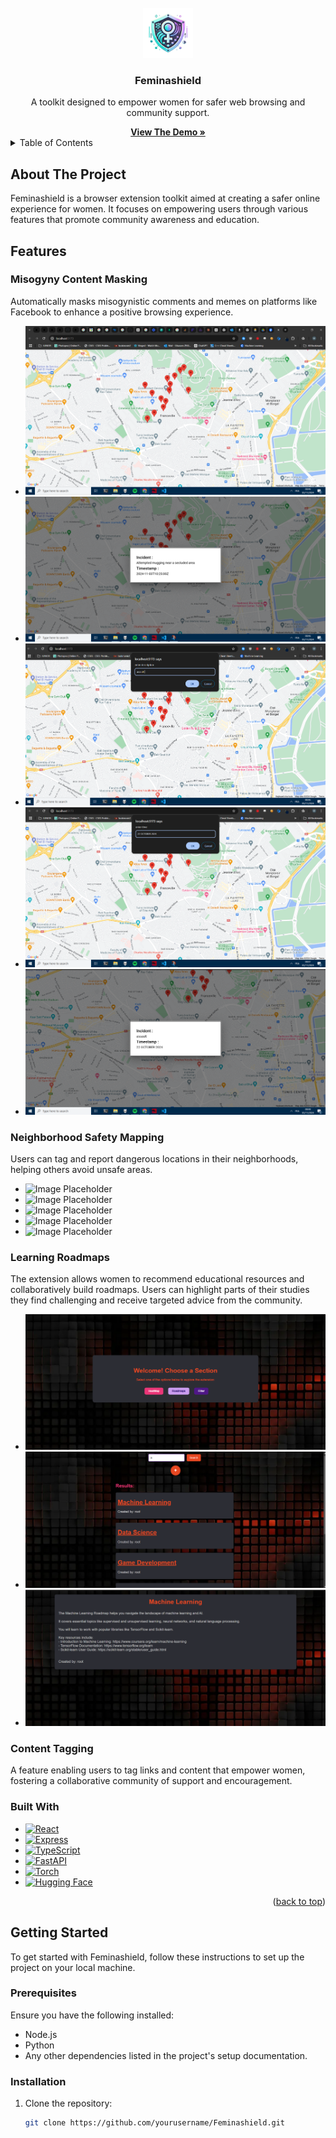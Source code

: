 <!-- PROJECT LOGO -->
<br />
<div align="center">
  <a href="https://github.com/yourusername/Feminashield">
    <img src="./IMGS/logo.png" alt="Logo" width="80" height="80">
  </a>

  <h3 align="center">Feminashield</h3>

  <p align="center">
    A toolkit designed to empower women for safer web browsing and community support.
    <br />
  </p>
  <a href="#"><strong>View The Demo »</strong></a>

</div>

<!-- TABLE OF CONTENTS -->
<details>
  <summary>Table of Contents</summary>
  <ol>
    <li><a href="#about-the-project">About The Project</a></li>
    <li><a href="#features">Features</a></li>
    <li><a href="#built-with">Built With</a></li>
    <li><a href="#getting-started">Getting Started</a>
      <ul>
        <li><a href="#prerequisites">Prerequisites</a></li>
        <li><a href="#installation">Installation</a></li>
      </ul>
    </li>
    <li><a href="#usage">Usage</a></li>
    <li><a href="#contact-us">Contact Us</a></li>
  </ol>
</details>

<!-- ABOUT THE PROJECT -->

## About The Project

Feminashield is a browser extension toolkit aimed at creating a safer online experience for women. It focuses on empowering users through various features that promote community awareness and education.

## Features

### **Misogyny Content Masking**

Automatically masks misogynistic comments and memes on platforms like Facebook to enhance a positive browsing experience.

- ![Image Placeholder](./IMGS/1.png)
- ![Image Placeholder](./IMGS/2.png)
- ![Image Placeholder](./IMGS/3.png)
- ![Image Placeholder](./IMGS/4.png)
- ![Image Placeholder](./IMGS/5.png)

### **Neighborhood Safety Mapping**

Users can tag and report dangerous locations in their neighborhoods, helping others avoid unsafe areas.

- ![Image Placeholder](FeminaShield/IMGS/1.png)
- ![Image Placeholder](FeminaShield/IMGS/2.png)
- ![Image Placeholder](FeminaShield/IMGS/3.png)
- ![Image Placeholder](FeminaShield/IMGS/4.png)
- ![Image Placeholder](FeminaShield/IMGS/5.png)

### **Learning Roadmaps**

The extension allows women to recommend educational resources and collaboratively build roadmaps. Users can highlight parts of their studies they find challenging and receive targeted advice from the community.

- ![Image Placeholder](./IMGS/6.png)
- ![Image Placeholder](./IMGS/7.png)
- ![Image Placeholder](./IMGS/8.png)

### **Content Tagging**

A feature enabling users to tag links and content that empower women, fostering a collaborative community of support and encouragement.

### Built With

- [![React](https://img.shields.io/badge/React-61DAFB?style=for-the-badge&logo=react&logoColor=black)](https://reactjs.org/)
- [![Express](https://img.shields.io/badge/Express-000000?style=for-the-badge&logo=express&logoColor=white)](https://expressjs.com/)
- [![TypeScript](https://img.shields.io/badge/TypeScript-007ACC?style=for-the-badge&logo=typescript&logoColor=white)](https://www.typescriptlang.org/)
- [![FastAPI](https://img.shields.io/badge/FastAPI-005571?style=for-the-badge&logo=fastapi)](https://fastapi.tiangolo.com/)
- [![Torch](https://img.shields.io/badge/PyTorch-EE4C2A?style=for-the-badge&logo=pytorch&logoColor=white)](https://pytorch.org/)
- [![Hugging Face](https://img.shields.io/badge/Hugging%20Face-FF9E00?style=for-the-badge&logo=Huggingface&logoColor=white)](https://huggingface.co/)

<p align="right">(<a href="#readme-top">back to top</a>)</p>

<!-- GETTING STARTED -->

## Getting Started

To get started with Feminashield, follow these instructions to set up the project on your local machine.

### Prerequisites

Ensure you have the following installed:

- Node.js
- Python
- Any other dependencies listed in the project's setup documentation.

### Installation

1. Clone the repository:
   ```bash
   git clone https://github.com/yourusername/Feminashield.git
   ```
